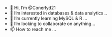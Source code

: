 - 👋 Hi, I’m @Conerlyd21
- 👀 I’m interested in databases & data analytics ..
- 🌱 I’m currently learning MySQL & R ...
- 💞️ I’m looking to collaborate on anything...
- 📫 How to reach me ...

<!---
Conerlyd21/Conerlyd21 is a ✨ special ✨ repository because its `README.md` (this file) appears on your GitHub profile.
You can click the Preview link to take a look at your changes.
--->
